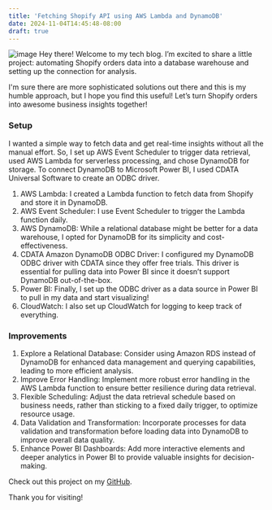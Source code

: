 ```yaml
---
title: 'Fetching Shopify API using AWS Lambda and DynamoDB'
date: 2024-11-04T14:45:48-08:00
draft: true
---
```


![image](/images/shopify-api-daily-report/cover.png)
Hey there! Welcome to my tech blog. I’m excited to share a little project: automating Shopify orders data into a database warehouse and setting up the connection for analysis.

I'm sure there are more sophisticated solutions out there and this is my humble approach, but I hope you find this useful! Let’s turn Shopify orders into awesome business insights together!

### Setup
I wanted a simple way to fetch data and get real-time insights without all the manual effort. So, I set up AWS Event Scheduler to trigger data retrieval, used AWS Lambda for serverless processing, and chose DynamoDB for storage. To connect DynamoDB to Microsoft Power BI, I used CDATA Universal Software to create an ODBC driver.

1. AWS Lambda: I created a Lambda function to fetch data from Shopify and store it in DynamoDB.
2. AWS Event Scheduler: I use Event Scheduler to trigger the Lambda function daily.
3. AWS DynamoDB: While a relational database might be better for a data warehouse, I opted for DynamoDB for its simplicity and cost-effectiveness.
4. CDATA Amazon DynamoDB ODBC Driver: I configured my DynamoDB ODBC driver with CDATA since they offer free trials. This driver is essential for pulling data into Power BI since it doesn’t support DynamoDB out-of-the-box.
5. Power BI: Finally, I set up the ODBC driver as a data source in Power BI to pull in my data and start visualizing!
6. CloudWatch: I also set up CloudWatch for logging to keep track of everything.

### Improvements
1. Explore a Relational Database: Consider using Amazon RDS instead of DynamoDB for enhanced data management and querying capabilities, leading to more efficient analysis.
2. Improve Error Handling: Implement more robust error handling in the AWS Lambda function to ensure better resilience during data retrieval.
3. Flexible Scheduling: Adjust the data retrieval schedule based on business needs, rather than sticking to a fixed daily trigger, to optimize resource usage.
4. Data Validation and Transformation: Incorporate processes for data validation and transformation before loading data into DynamoDB to improve overall data quality.
5. Enhance Power BI Dashboards: Add more interactive elements and deeper analytics in Power BI to provide valuable insights for decision-making.

Check out this project on my [GitHub](https://github.com/nhatvo1502/twilio-microservice).

Thank you for visiting!